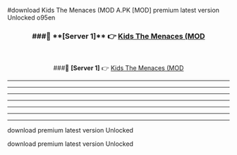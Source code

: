 #download Kids The Menaces (MOD A.PK [MOD] premium latest version Unlocked o95en 



<div align="center">
<h3>###🔹 **[Server 1]** 👉 <a href="https://download1apk.web.app/">Kids The Menaces (MOD</a></h3><br>


###🔹 **[Server 1]** 👉 <a href="https://download1apk.web.app/">Kids The Menaces (MOD</a></h3>
</div>



----------------------------------------------------------

----------------------------------------------------------

----------------------------------------------------------

----------------------------------------------------------

----------------------------------------------------------

----------------------------------------------------------

----------------------------------------------------------

download premium latest version Unlocked

download premium latest version Unlocked
